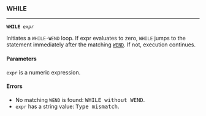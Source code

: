### WHILE
***
<code><b>WHILE</b> <var>expr</var></code>

Initiates a `WHILE-WEND` loop. If expr evaluates to zero, `WHILE` jumps to the
statement immediately after the matching [`WEND`](#WEND). If not, execution continues.

#### Parameters
`expr` is a numeric expression.

#### Errors
* No matching `WEND` is found: <samp>WHILE without WEND</samp>.
* `expr` has a string value: <samp>Type mismatch</samp>.
